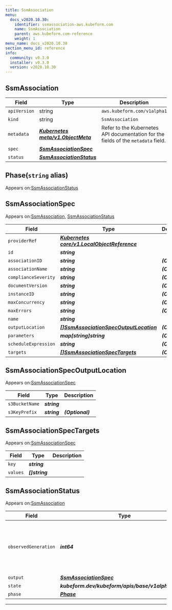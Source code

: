 ```yaml
---
title: SsmAssociation
menu:
  docs_v2020.10.30:
    identifier: ssmassociation-aws.kubeform.com
    name: SsmAssociation
    parent: aws.kubeform.com-reference
    weight: 1
menu_name: docs_v2020.10.30
section_menu_id: reference
info:
  community: v0.3.0
  installer: v0.3.0
  version: v2020.10.30
---
```


## SsmAssociation
| Field | Type | Description |
| ------ | ----- | ----------- |
| `apiVersion` | string | `aws.kubeform.com/v1alpha1` |
|    `kind` | string | `SsmAssociation` |
| `metadata` | ***[Kubernetes meta/v1.ObjectMeta](https://v1-18.docs.kubernetes.io/docs/reference/generated/kubernetes-api/v1.18/#objectmeta-v1-meta)***|Refer to the Kubernetes API documentation for the fields of the `metadata` field.|
| `spec` | ***[SsmAssociationSpec](#ssmassociationspec)***||
| `status` | ***[SsmAssociationStatus](#ssmassociationstatus)***||
## Phase(`string` alias)

Appears on:[SsmAssociationStatus](#ssmassociationstatus)

## SsmAssociationSpec

Appears on:[SsmAssociation](#ssmassociation), [SsmAssociationStatus](#ssmassociationstatus)

| Field | Type | Description |
| ------ | ----- | ----------- |
| `providerRef` | ***[Kubernetes core/v1.LocalObjectReference](https://v1-18.docs.kubernetes.io/docs/reference/generated/kubernetes-api/v1.18/#localobjectreference-v1-core)***||
| `id` | ***string***||
| `associationID` | ***string***| ***(Optional)*** |
| `associationName` | ***string***| ***(Optional)*** |
| `complianceSeverity` | ***string***| ***(Optional)*** |
| `documentVersion` | ***string***| ***(Optional)*** |
| `instanceID` | ***string***| ***(Optional)*** |
| `maxConcurrency` | ***string***| ***(Optional)*** |
| `maxErrors` | ***string***| ***(Optional)*** |
| `name` | ***string***||
| `outputLocation` | ***[[]SsmAssociationSpecOutputLocation](#ssmassociationspecoutputlocation)***| ***(Optional)*** |
| `parameters` | ***map[string]string***| ***(Optional)*** |
| `scheduleExpression` | ***string***| ***(Optional)*** |
| `targets` | ***[[]SsmAssociationSpecTargets](#ssmassociationspectargets)***| ***(Optional)*** |
## SsmAssociationSpecOutputLocation

Appears on:[SsmAssociationSpec](#ssmassociationspec)

| Field | Type | Description |
| ------ | ----- | ----------- |
| `s3BucketName` | ***string***||
| `s3KeyPrefix` | ***string***| ***(Optional)*** |
## SsmAssociationSpecTargets

Appears on:[SsmAssociationSpec](#ssmassociationspec)

| Field | Type | Description |
| ------ | ----- | ----------- |
| `key` | ***string***||
| `values` | ***[]string***||
## SsmAssociationStatus

Appears on:[SsmAssociation](#ssmassociation)

| Field | Type | Description |
| ------ | ----- | ----------- |
| `observedGeneration` | ***int64***| ***(Optional)*** Resource generation, which is updated on mutation by the API Server.|
| `output` | ***[SsmAssociationSpec](#ssmassociationspec)***| ***(Optional)*** |
| `state` | ***kubeform.dev/kubeform/apis/base/v1alpha1.State***| ***(Optional)*** |
| `phase` | ***[Phase](#phase)***| ***(Optional)*** |
---
